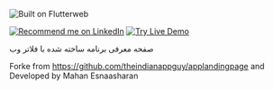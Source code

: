 ![Built on Flutterweb](https://user-images.githubusercontent.com/55942632/74025334-ba3c7580-49c9-11ea-9ce6-053961473269.png)
    
<p>
<a href="https://www.linkedin.com/in/lamsanskar/">
    <img src="https://img.shields.io/badge/Support-Recommed%2FEndorse%20me%20on%20Linkedin-yellow?style=for-the-badge&logo=linkedin" alt="Recommend me on LinkedIn" /></a>

<a href="http://bit.ly/399s9gB">
    <img src="https://img.shields.io/badge/Flutter%20Web-Live%20Demo-green?style=for-the-badge&logo=flutter" alt="Try Live Demo" /></a>
</p>

صفحه معرفی برنامه ساخته شده با فلاتر وب  


Forke from https://github.com/theindianappguy/applandingpage and Developed by Mahan Esnaasharan
